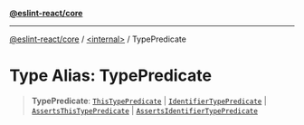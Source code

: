 [**@eslint-react/core**](../../README.md)

***

[@eslint-react/core](../../README.md) / [\<internal\>](../README.md) / TypePredicate

# Type Alias: TypePredicate

> **TypePredicate**: [`ThisTypePredicate`](../interfaces/ThisTypePredicate.md) \| [`IdentifierTypePredicate`](../interfaces/IdentifierTypePredicate.md) \| [`AssertsThisTypePredicate`](../interfaces/AssertsThisTypePredicate.md) \| [`AssertsIdentifierTypePredicate`](../interfaces/AssertsIdentifierTypePredicate.md)
